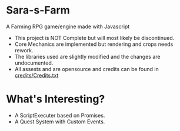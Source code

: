 # Sara-s-Farm
A Farming RPG game/engine made with Javascript

* This project is NOT Complete but will most likely be discontinued.
* Core Mechanics are implemented but rendering and crops needs rework.
* The libraries used are slightly modified and the changes are undocumented.
* All assests and are opensource and credits can be found in [credits/Credits.txt](https://github.com/LunaticHacker/Sara-s-Farm/blob/master/credits/Credits.txt)

# What's Interesting?
* A ScriptExecuter based on Promises.
* A Quest System with Custom Events.
